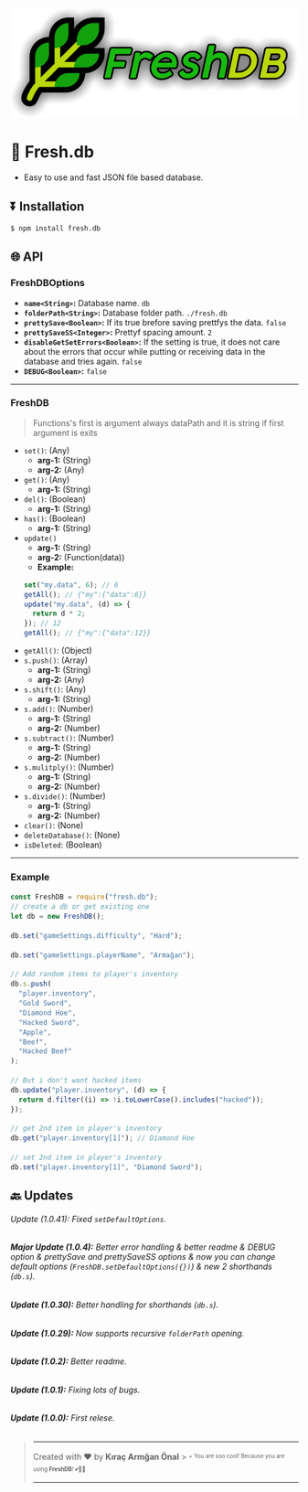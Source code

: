 ![Logo](https://raw.githubusercontent.com/Armagann/UPLOAD/master/FreshDB.png)

# 🌿 **Fresh.db**

- Easy to use and fast JSON file based database.

## ⏬ **Installation**

```diff
$ npm install fresh.db
```

## 🌐 API

### FreshDBOptions

- **`name<String>`:** Database name. `db`
- **`folderPath<String>`:** Database folder path. `./fresh.db`
- **`prettySave<Boolean>`:** If its true brefore saving prettfys the data. `false`
- **`prettySaveSS<Integer>`:** Prettyf spacing amount. `2`
- **`disableGetSetErrors<Boolean>`:** If the setting is true, it does not care about the errors that occur while putting or receiving data in the database and tries again. `false`
- **`DEBUG<Boolean>`:** `false`

---

### FreshDB

> Functions's first is argument always dataPath and it is string if first argument is exits

- `set()`: (Any)
  - **arg-1:** (String)
  - **arg-2:** (Any)
- `get()`: (Any)
  - **arg-1:** (String)
- `del()`: (Boolean)
  - **arg-1:** (String)
- `has()`: (Boolean)
  - **arg-1:** (String)
- `update()`
  - **arg-1:** (String)
  - **arg-2:** (Function(data))
  - **Example:**
  ```js
  set("my.data", 6); // 6
  getAll(); // {"my":{"data":6}}
  update("my.data", (d) => {
    return d * 2;
  }); // 12
  getAll(); // {"my":{"data":12}}
  ```
- `getAll()`: (Object)
- `s.push()`: (Array)
  - **arg-1:** (String)
  - **arg-2:** (Any)
- `s.shift()`: (Any)
  - **arg-1:** (String)
- `s.add()`: (Number)
  - **arg-1:** (String)
  - **arg-2:** (Number)
- `s.subtract()`: (Number)
  - **arg-1:** (String)
  - **arg-2:** (Number)
- `s.mulitply()`: (Number)
  - **arg-1:** (String)
  - **arg-2:** (Number)
- `s.divide()`: (Number)
  - **arg-1:** (String)
  - **arg-2:** (Number)
- `clear()`: (None)
- `deleteDatabase()`: (None)
- `isDeleted`: (Boolean)

---

### Example

```js
const FreshDB = require("fresh.db");
// create a db or get existing one
let db = new FreshDB();

db.set("gameSettings.difficulty", "Hard");

db.set("gameSettings.playerName", "Armağan");

// Add random items to player's inventory
db.s.push(
  "player.inventory",
  "Gold Sword",
  "Diamond Hoe",
  "Hacked Sword",
  "Apple",
  "Beef",
  "Hacked Beef"
);

// But i don't want hacked items
db.update("player.inventory", (d) => {
  return d.filter((i) => !i.toLowerCase().includes("hacked"));
});

// get 2nd item in player's inventory
db.get("player.inventory[1]"); // Diamond Hoe

// set 2nd item in player's inventory
db.set("player.inventory[1]", "Diamond Sword");
```

## 🔙 Updates

###### Update (1.0.41): Fixed `setDefaultOptions`.

###### **Major Update (1.0.4):** Better error handling & better readme & DEBUG option & prettySave and prettySaveSS options & now you can change default options (`FreshDB.setDefaultOptions({})`) & new 2 shorthands (`db.s`).

###### **Update (1.0.30):** Better handling for shorthands (`db.s`).

###### **Update (1.0.29):** Now supports recursive `folderPath` opening.

###### **Update (1.0.2):** Better readme.

###### **Update (1.0.1):** Fixing lots of bugs.

###### **Update (1.0.0):** First relese.

> ---
>
> Created with ❤ by **Kıraç Armğan Önal** > <sup><sub>+ You are soo cool! Because you are using **FreshDB**! 💕💞💓</sub><sup>
>
> ---
